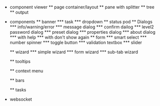 * component viewer
    ** page container/layout
    ** pane with splitter
    ** tree
    ** output

* components
    ** banner
        *** task
        *** dropdown
    ** status pod
    ** Dialogs
        *** info/warning/error
        *** message dialog
        *** confirm dailog
        *** level2 password dialog
        *** preset dialog
        *** properties dialog
        *** about dialog
        *** with help
        *** with don't show again
    ** form
        *** smart select
        *** number spinner
        *** toggle button
        *** validation textbox
        *** slider

    ** wizard
        *** simple wizard
        *** form wizard
        *** sub-tab wizard
    
    ** tooltips

    ** context menu

    ** bars

    ** tasks

* websocket
